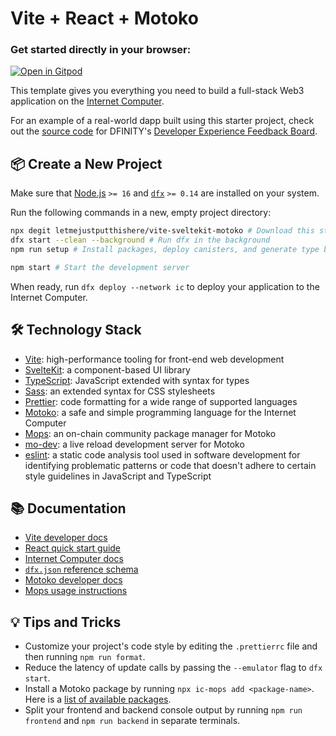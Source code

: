 # Vite + React + Motoko

### Get started directly in your browser:

[![Open in Gitpod](https://gitpod.io/button/open-in-gitpod.svg)](https://gitpod.io/#https://github.com/letmejustputthishere/vite-sveltekit-motoko)

This template gives you everything you need to build a full-stack Web3 application on the [Internet Computer](https://internetcomputer.org/).

For an example of a real-world dapp built using this starter project, check out the [source code](https://github.com/dfinity/feedback) for DFINITY's [Developer Experience Feedback Board](https://dx.internetcomputer.org/).

## 📦 Create a New Project

Make sure that [Node.js](https://nodejs.org/en/) `>= 16` and [`dfx`](https://internetcomputer.org/docs/current/developer-docs/build/install-upgrade-remove) `>= 0.14` are installed on your system.

Run the following commands in a new, empty project directory:

```sh
npx degit letmejustputthishere/vite-sveltekit-motoko # Download this starter project
dfx start --clean --background # Run dfx in the background
npm run setup # Install packages, deploy canisters, and generate type bindings

npm start # Start the development server
```

When ready, run `dfx deploy --network ic` to deploy your application to the Internet Computer.

## 🛠️ Technology Stack

- [Vite](https://vitejs.dev/): high-performance tooling for front-end web development
- [SvelteKit](https://kit.svelte.dev/): a component-based UI library
- [TypeScript](https://www.typescriptlang.org/): JavaScript extended with syntax for types
- [Sass](https://sass-lang.com/): an extended syntax for CSS stylesheets
- [Prettier](https://prettier.io/): code formatting for a wide range of supported languages
- [Motoko](https://github.com/dfinity/motoko#readme): a safe and simple programming language for the Internet Computer
- [Mops](https://mops.one): an on-chain community package manager for Motoko
- [mo-dev](https://github.com/dfinity/motoko-dev-server#readme): a live reload development server for Motoko
- [eslint](https://eslint.org/): a static code analysis tool used in software development for identifying problematic patterns or code that doesn't adhere to certain style guidelines in JavaScript and TypeScript

## 📚 Documentation

- [Vite developer docs](https://vitejs.dev/guide/)
- [React quick start guide](https://react.dev/learn)
- [Internet Computer docs](https://internetcomputer.org/docs/current/developer-docs/ic-overview)
- [`dfx.json` reference schema](https://internetcomputer.org/docs/current/references/dfx-json-reference/)
- [Motoko developer docs](https://internetcomputer.org/docs/current/developer-docs/build/cdks/motoko-dfinity/motoko/)
- [Mops usage instructions](https://j4mwm-bqaaa-aaaam-qajbq-cai.ic0.app/#/docs/install)

## 💡 Tips and Tricks

- Customize your project's code style by editing the `.prettierrc` file and then running `npm run format`.
- Reduce the latency of update calls by passing the `--emulator` flag to `dfx start`.
- Install a Motoko package by running `npx ic-mops add <package-name>`. Here is a [list of available packages](https://mops.one/).
- Split your frontend and backend console output by running `npm run frontend` and `npm run backend` in separate terminals.
